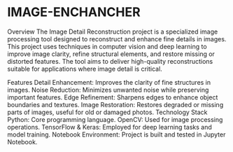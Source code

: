 # IMAGE-ENCHANCHER
Overview
The Image Detail Reconstruction project is a specialized image processing tool designed to reconstruct and enhance fine details in images. This project uses techniques in computer vision and deep learning to improve image clarity, refine structural elements, and restore missing or distorted features. The tool aims to deliver high-quality reconstructions suitable for applications where image detail is critical.

Features
Detail Enhancement: Improves the clarity of fine structures in images.
Noise Reduction: Minimizes unwanted noise while preserving important features.
Edge Refinement: Sharpens edges to enhance object boundaries and textures.
Image Restoration: Restores degraded or missing parts of images, useful for old or damaged photos.
Technology Stack
Python: Core programming language.
OpenCV: Used for image processing operations.
TensorFlow & Keras: Employed for deep learning tasks and model training.
Notebook Environment: Project is built and tested in Jupyter Notebook.
